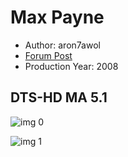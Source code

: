 # Max Payne

* Author: aron7awol
* [Forum Post](https://www.avsforum.com/threads/bass-eq-for-filtered-movies.2995212/post-58315074)
* Production Year: 2008

## DTS-HD MA 5.1

![img 0](https://i.imgur.com/y0ThDZD.jpg)

![img 1](https://i.imgur.com/HHVdFSQ.png)

